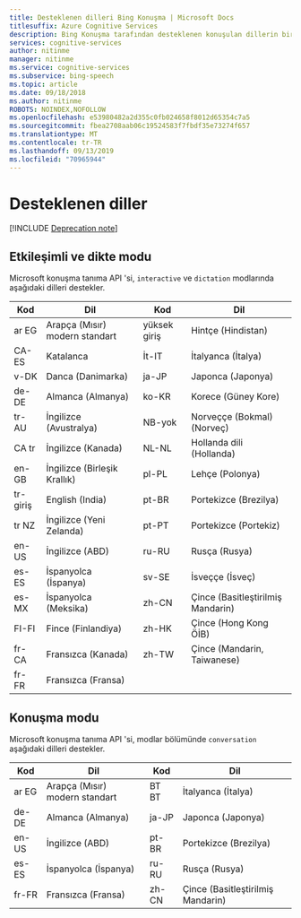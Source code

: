 ```yaml
---
title: Desteklenen dilleri Bing Konuşma | Microsoft Docs
titlesuffix: Azure Cognitive Services
description: Bing Konuşma tarafından desteklenen konuşulan dillerin bir listesi.
services: cognitive-services
author: nitinme
manager: nitinme
ms.service: cognitive-services
ms.subservice: bing-speech
ms.topic: article
ms.date: 09/18/2018
ms.author: nitinme
ROBOTS: NOINDEX,NOFOLLOW
ms.openlocfilehash: e53980482a2d355c0fb024658f8012d65354c7a5
ms.sourcegitcommit: fbea2708aab06c19524583f7fbdf35e73274f657
ms.translationtype: MT
ms.contentlocale: tr-TR
ms.lasthandoff: 09/13/2019
ms.locfileid: "70965944"
---
```

# <a name="supported-languages"></a>Desteklenen diller

[!INCLUDE [Deprecation note](../../../../includes/cognitive-services-bing-speech-api-deprecation-note.md)]

## <a name="interactive-and-dictation-mode"></a>Etkileşimli ve dikte modu

Microsoft konuşma tanıma API 'si, `interactive` ve `dictation` modlarında aşağıdaki dilleri destekler.

|Kod | Dil | Kod | Dil |
|-----|-----|-----|-----|
| ar EG | Arapça (Mısır) modern standart | yüksek giriş | Hintçe (Hindistan) |
| CA-ES | Katalanca | İt-IT | İtalyanca (İtalya)  |
| v-DK | Danca (Danimarka) | ja-JP | Japonca (Japonya) |
| de-DE | Almanca (Almanya) |ko-KR | Korece (Güney Kore) |
| tr-AU | İngilizce (Avustralya) |NB-yok | Norveççe (Bokmal) (Norveç)  |
| CA tr | İngilizce (Kanada) | NL-NL | Hollanda dili (Hollanda)   |
| en-GB | İngilizce (Birleşik Krallık) |pl-PL | Lehçe (Polonya) |
| tr-giriş | English (India) | pt-BR | Portekizce (Brezilya)  |
| tr NZ | İngilizce (Yeni Zelanda) |pt-PT | Portekizce (Portekiz)  |
| en-US | İngilizce (ABD) | ru-RU | Rusça (Rusya) |
| es-ES | İspanyolca (İspanya) | sv-SE | İsveççe (İsveç) |
| es-MX | İspanyolca (Meksika) |zh-CN | Çince (Basitleştirilmiş Mandarin)  |
| FI-FI | Fince (Finlandiya) |zh-HK | Çince (Hong Kong ÖİB) |
| fr-CA | Fransızca (Kanada) | zh-TW | Çince (Mandarin, Taiwanese)|
| fr-FR | Fransızca (Fransa) | ||

## <a name="conversation-mode"></a>Konuşma modu

Microsoft konuşma tanıma API 'si, modlar bölümünde `conversation` aşağıdaki dilleri destekler.

| Kod | Dil | Kod | Dil |
|-----|-----|-----|-----|
| ar EG | Arapça (Mısır) modern standart | BT BT | İtalyanca (İtalya) |
| de-DE | Almanca (Almanya) | ja-JP | Japonca (Japonya) |
| en-US | İngilizce (ABD) | pt-BR | Portekizce (Brezilya) |
| es-ES | İspanyolca (İspanya) | ru-RU | Rusça (Rusya) |
| fr-FR | Fransızca (Fransa) | zh-CN | Çince (Basitleştirilmiş Mandarin) |

